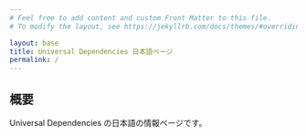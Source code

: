 ```yaml
---
# Feel free to add content and custom Front Matter to this file.
# To modify the layout, see https://jekyllrb.com/docs/themes/#overriding-theme-defaults

layout: base
title: Universal Dependencies 日本語ページ
permalink: /
---
```


## 概要

Universal Dependencies の日本語の情報ページです。

